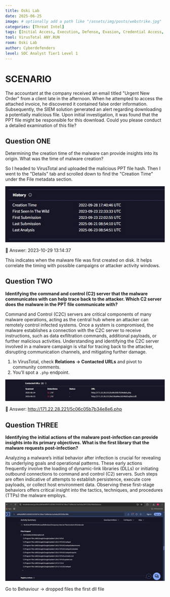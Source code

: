 ```yaml
---
title: Oski Lab
date: 2025-06-25
image: # optionally add a path like "/assets/img/posts/webstrike.jpg"
categories: [Threat Intel]
tags: [Initial Access, Execution, Defense, Evasion, Credential Access, Command and Control, Exfiltration]
tool: VirusTotal ANY.RUN
room: Oski Lab
author: Cyberdefenders
level: SOC Analyst Tier1 Level 1
---
```


# SCENARIO

The accountant at the company received an email titled "Urgent New Order" from a client late in the afternoon. When he attempted to access the attached invoice, he discovered it contained false order information. Subsequently, the SIEM solution generated an alert regarding downloading a potentially malicious file. Upon initial investigation, it was found that the PPT file might be responsible for this download. Could you please conduct a detailed examination of this file?

## Question ONE 
Determining the creation time of the malware can provide insights into its origin. What was the time of malware creation?

So I headed to VirusTotal and uploaded the malicious PPT file hash.
Then I went to the "Details" tab and scrolled down to find the "Creation Time" under the File metadata section.

![](/assets/images/posts/oski1.jpg)

📌 Answer: 2023-10-29 13:14:37

This indicates when the malware file was first created on disk. It helps correlate the timing with possible campaigns or attacker activity windows.

## Question TWO

**Identifying the command and control (C2) server that the malware communicates with can help trace back to the attacker. Which C2 server does the malware in the PPT file communicate with?**

Command and Control (C2C) servers are critical components of many malware operations, acting as the central hub where an attacker can remotely control infected systems. Once a system is compromised, the malware establishes a connection with the C2C server to receive instructions, such as data exfiltration commands, additional payloads, or further malicious activities. Understanding and identifying the C2C server involved in a malware campaign is vital for tracing back to the attacker, disrupting communication channels, and mitigating further damage.

1. In VirusTotal, check **Relations → Contacted URLs** and pivot to community comments.
2. You’ll spot a `.php` endpoint. 

![](/assets/images/posts/oski2.jpg)

📌 Answer: http://171.22.28.221/5c06c05b7b34e8e6.php

## Question THREE

**Identifying the initial actions of the malware post-infection can provide insights into its primary objectives. What is the first library that the malware requests post-infection?**

Analyzing a malware’s initial behavior after infection is crucial for revealing its underlying goals and operational patterns. These early actions frequently involve the loading of dynamic-link libraries (DLLs) or initiating outbound connections to command and control (C2) servers. Such steps are often indicative of attempts to establish persistence, execute core payloads, or collect host environment data. Observing these first-stage behaviors offers critical insight into the tactics, techniques, and procedures (TTPs) the malware employs.

![](/assets/images/posts/oski3.jpg)

Go to Behaviour -> dropped files the first dll file